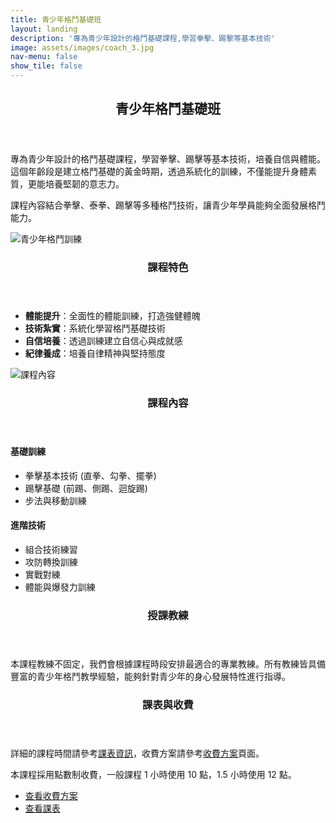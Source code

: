 ```yaml
---
title: 青少年格鬥基礎班
layout: landing
description: '專為青少年設計的格鬥基礎課程,學習拳擊、踢擊等基本技術'
image: assets/images/coach_3.jpg
nav-menu: false
show_tile: false
---
```


<!-- Main -->
<div id="main">

<!-- One -->
<section id="one">
	<div class="inner">
		<header class="major">
			<h2>青少年格鬥基礎班</h2>
		</header>
		<p>專為青少年設計的格鬥基礎課程，學習拳擊、踢擊等基本技術，培養自信與體能。這個年齡段是建立格鬥基礎的黃金時期，透過系統化的訓練，不僅能提升身體素質，更能培養堅韌的意志力。</p>
		<p>課程內容結合拳擊、泰拳、踢擊等多種格鬥技術，讓青少年學員能夠全面發展格鬥能力。</p>
	</div>
</section>

<!-- Two -->
<section id="two" class="spotlights">
	<section>
		<div class="image">
			<img src="{% link assets/images/coach_3.jpg %}" alt="青少年格鬥訓練" data-position="center center" />
		</div>
		<div class="content">
			<div class="inner">
				<header class="major">
					<h3>課程特色</h3>
				</header>
				<ul>
					<li><strong>體能提升</strong>：全面性的體能訓練，打造強健體魄</li>
					<li><strong>技術紮實</strong>：系統化學習格鬥基礎技術</li>
					<li><strong>自信培養</strong>：透過訓練建立自信心與成就感</li>
					<li><strong>紀律養成</strong>：培養自律精神與堅持態度</li>
				</ul>
			</div>
		</div>
	</section>
	<section>
		<div class="image">
			<img src="{% link assets/images/coach_3.jpg %}" alt="課程內容" data-position="top center" />
		</div>
		<div class="content">
			<div class="inner">
				<header class="major">
					<h3>課程內容</h3>
				</header>
				<h4>基礎訓練</h4>
				<ul>
					<li>拳擊基本技術 (直拳、勾拳、擺拳)</li>
					<li>踢擊基礎 (前踢、側踢、迴旋踢)</li>
					<li>步法與移動訓練</li>
				</ul>
				<h4>進階技術</h4>
				<ul>
					<li>組合技術練習</li>
					<li>攻防轉換訓練</li>
					<li>實戰對練</li>
					<li>體能與爆發力訓練</li>
				</ul>
			</div>
		</div>
	</section>
</section>

<!-- Three -->
<section id="three">
	<div class="inner">
		<header class="major">
			<h3>授課教練</h3>
		</header>
		<p>本課程教練不固定，我們會根據課程時段安排最適合的專業教練。所有教練皆具備豐富的青少年格鬥教學經驗，能夠針對青少年的身心發展特性進行指導。</p>
	</div>
</section>

<!-- Four -->
<section id="four">
	<div class="inner">
		<header class="major">
			<h3>課表與收費</h3>
		</header>
		<p>詳細的課程時間請參考<a href="{% link schedule.md %}">課表資訊</a>，收費方案請參考<a href="{% link pricing.md %}">收費方案</a>頁面。</p>
		<p>本課程採用點數制收費，一般課程 1 小時使用 10 點，1.5 小時使用 12 點。</p>
		<ul class="actions">
			<li><a href="{% link pricing.md %}" class="button">查看收費方案</a></li>
			<li><a href="{% link schedule.md %}" class="button">查看課表</a></li>
		</ul>
	</div>
</section>

</div>
